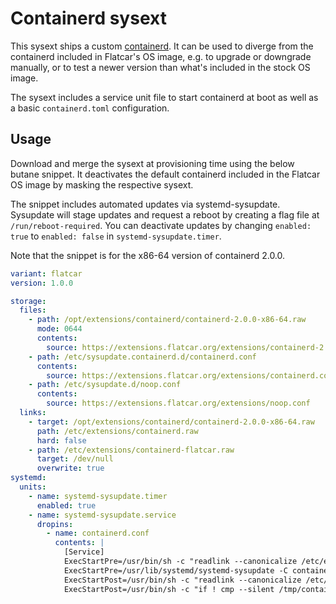 # Containerd sysext

This sysext ships a custom [containerd](https://github.com/containerd/containerd).
It can be used to diverge from the containerd included in Flatcar's OS image, e.g. to upgrade or downgrade manually, or to test a newer version than what's included in the stock OS image.

The sysext includes a service unit file to start containerd at boot as well as a basic `containerd.toml` configuration.

## Usage

Download and merge the sysext at provisioning time using the below butane snippet.
It deactivates the default containerd included in the Flatcar OS image by masking the respective sysext.

The snippet includes automated updates via systemd-sysupdate.
Sysupdate will stage updates and request a reboot by creating a flag file at `/run/reboot-required`.
You can deactivate updates by changing `enabled: true` to `enabled: false` in `systemd-sysupdate.timer`.

Note that the snippet is for the x86-64 version of containerd 2.0.0.

```yaml
variant: flatcar
version: 1.0.0

storage:
  files:
    - path: /opt/extensions/containerd/containerd-2.0.0-x86-64.raw
      mode: 0644
      contents:
        source: https://extensions.flatcar.org/extensions/containerd-2.0.0-x86-64.raw
    - path: /etc/sysupdate.containerd.d/containerd.conf
      contents:
        source: https://extensions.flatcar.org/extensions/containerd.conf
    - path: /etc/sysupdate.d/noop.conf
      contents:
        source: https://extensions.flatcar.org/extensions/noop.conf
  links:
    - target: /opt/extensions/containerd/containerd-2.0.0-x86-64.raw
      path: /etc/extensions/containerd.raw
      hard: false
    - path: /etc/extensions/containerd-flatcar.raw
      target: /dev/null
      overwrite: true
systemd:
  units:
    - name: systemd-sysupdate.timer
      enabled: true
    - name: systemd-sysupdate.service
      dropins:
        - name: containerd.conf
          contents: |
            [Service]
            ExecStartPre=/usr/bin/sh -c "readlink --canonicalize /etc/extensions/containerd.raw > /tmp/containerd"
            ExecStartPre=/usr/lib/systemd/systemd-sysupdate -C containerd update
            ExecStartPost=/usr/bin/sh -c "readlink --canonicalize /etc/extensions/containerd.raw > /tmp/containerd-new"
            ExecStartPost=/usr/bin/sh -c "if ! cmp --silent /tmp/containerd /tmp/containerd-new; then touch /run/reboot-required; fi"
```
